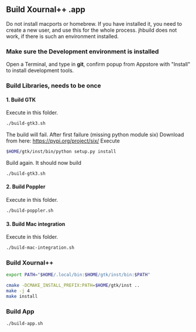 ## Build Xournal++ .app
Do not install macports or homebrew. If you have installed it, you need to
create a new user, and use this for the whole process. jhbuild does not work,
if there is such an environment installed.

### Make sure the Development environment is installed
Open a Terminal, and type in **git**, confirm popup from Appstore with "Install" to install development tools.

### Build Libraries, needs to be once

#### 1. Build GTK
Execute in this folder.
````bash
./build-gtk3.sh
````

The build will fail. After first failure (missing python module six)
Download from here: https://pypi.org/project/six/
Execute
````bash
$HOME/gtk/inst/bin/python setup.py install
````

Build again. It should now build
````bash
./build-gtk3.sh
````

#### 2. Build Poppler
Execute in this folder.
````bash
./build-poppler.sh
````

#### 3. Build Mac integration
Execute in this folder.
````bash
./build-mac-integration.sh
````

### Build Xournal++
````bash
export PATH="$HOME/.local/bin:$HOME/gtk/inst/bin:$PATH"

cmake -DCMAKE_INSTALL_PREFIX:PATH=$HOME/gtk/inst ..
make -j 4
make install
````

### Build App
````bash
./build-app.sh
````
